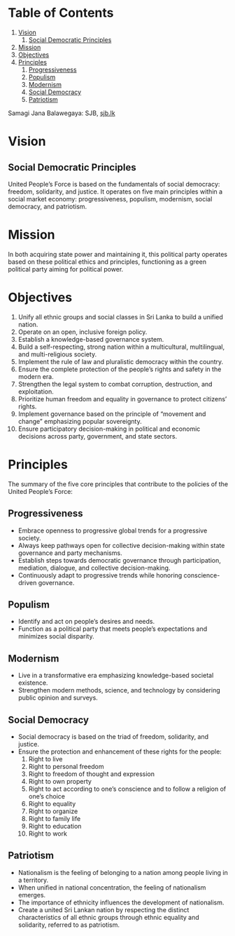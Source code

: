 # Table of Contents

1.  [Vision](#orgbe0b064)
    1.  [Social Democratic Principles](#orgc86f4bb)
2.  [Mission](#org407f683)
3.  [Objectives](#orga38f349)
4.  [Principles](#org3fb167a)
    1.  [Progressiveness](#org9fac2ab)
    2.  [Populism](#org48d1aca)
    3.  [Modernism](#org5a626c7)
    4.  [Social Democracy](#orgbbadc20)
    5.  [Patriotism](#org9e984e6)

Samagi Jana Balawegaya: SJB, <a href="https://www.sjb.lk/" target="_blank">sjb.lk</a>


<a id="orgbe0b064"></a>

# Vision


<a id="orgc86f4bb"></a>

## Social Democratic Principles

United People&rsquo;s Force is based on the fundamentals of social democracy: freedom, solidarity, and justice. It operates on five main principles within a social market economy: progressiveness, populism, modernism, social democracy, and patriotism.


<a id="org407f683"></a>

# Mission

In both acquiring state power and maintaining it, this political party operates based on these political ethics and principles, functioning as a green political party aiming for political power.


<a id="orga38f349"></a>

# Objectives

1.  Unify all ethnic groups and social classes in Sri Lanka to build a unified nation.
2.  Operate on an open, inclusive foreign policy.
3.  Establish a knowledge-based governance system.
4.  Build a self-respecting, strong nation within a multicultural, multilingual, and multi-religious society.
5.  Implement the rule of law and pluralistic democracy within the country.
6.  Ensure the complete protection of the people&rsquo;s rights and safety in the modern era.
7.  Strengthen the legal system to combat corruption, destruction, and exploitation.
8.  Prioritize human freedom and equality in governance to protect citizens&rsquo; rights.
9.  Implement governance based on the principle of &ldquo;movement and change&rdquo; emphasizing popular sovereignty.
10. Ensure participatory decision-making in political and economic decisions across party, government, and state sectors.


<a id="org3fb167a"></a>

# Principles

The summary of the five core principles that contribute to the policies of the United People&rsquo;s Force:


<a id="org9fac2ab"></a>

## Progressiveness

-   Embrace openness to progressive global trends for a progressive society.
-   Always keep pathways open for collective decision-making within state governance and party mechanisms.
-   Establish steps towards democratic governance through participation, mediation, dialogue, and collective decision-making.
-   Continuously adapt to progressive trends while honoring conscience-driven governance.


<a id="org48d1aca"></a>

## Populism

-   Identify and act on people&rsquo;s desires and needs.
-   Function as a political party that meets people&rsquo;s expectations and minimizes social disparity.


<a id="org5a626c7"></a>

## Modernism

-   Live in a transformative era emphasizing knowledge-based societal existence.
-   Strengthen modern methods, science, and technology by considering public opinion and surveys.


<a id="orgbbadc20"></a>

## Social Democracy

-   Social democracy is based on the triad of freedom, solidarity, and justice.
-   Ensure the protection and enhancement of these rights for the people:
    1.  Right to live
    2.  Right to personal freedom
    3.  Right to freedom of thought and expression
    4.  Right to own property
    5.  Right to act according to one&rsquo;s conscience and to follow a religion of one&rsquo;s choice
    6.  Right to equality
    7.  Right to organize
    8.  Right to family life
    9.  Right to education
    10. Right to work


<a id="org9e984e6"></a>

## Patriotism

-   Nationalism is the feeling of belonging to a nation among people living in a territory.
-   When unified in national concentration, the feeling of nationalism emerges.
-   The importance of ethnicity influences the development of nationalism.
-   Create a united Sri Lankan nation by respecting the distinct characteristics of all ethnic groups through ethnic equality and solidarity, referred to as patriotism.
